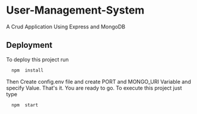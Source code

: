 
# User-Management-System

A Crud Application Using Express and MongoDB




## Deployment

To deploy this project run

```bash
  npm  install
```

Then Create config.env file and create PORT and MONGO_URI Variable and specify Value. That's it. You are ready to go. To execute this project just type

```bash
  npm  start
```

